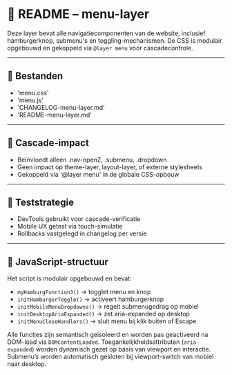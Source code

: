 # 📜 README – menu-layer

Deze layer bevat alle navigatiecomponenten van de website, inclusief hamburgerknop, submenu's en toggling-mechanismen. De CSS is modulair opgebouwd en gekoppeld via `@layer menu` voor cascadecontrole.

---

## 🔗 Bestanden

- 'menu.css'
- 'menu.js'
- 'CHANGELOG-menu-layer.md'
- 'README-menu-layer.md'

---

## 🧠 Cascade-impact

- Beïnvloedt alleen .nav-openZ, .submenu, .dropdown
- Geen impact op theme-layer, layout-layer, of externe stylesheets
- Gekoppeld via '@layer menu' in de globale CSS-opbouw

---

## 🧪 Teststrategie

- DevTools gebruikt voor cascade-verificatie
- Mobile UX getest via touch-simulatie
- Rollbacks vastgelegd in changelog per versie

---

## 🧩 JavaScript-structuur
Het script is modulair opgebouwd en bevat:
- `myHamburgFunction3()` → togglet menu en knop
- `initHamburgerToggle()` → activeert hamburgerknop
- `initMobileMenuDropdowns()` → regelt submenugedrag op mobiel
- `initDesktopAriaExpanded()` → zet aria-expanded op desktop
- `initMenuCloseHandlers()` → sluit menu bij klik buiten of Escape

Alle functies zijn semantisch geïsoleerd en worden pas geactiveerd na DOM-load via `DOMContentLoaded`. Toegankelijkheidsattributen (`aria-expanded`) worden dynamisch gezet op basis van viewport en interactie. Submenu’s worden automatisch gesloten bij viewport-switch van mobiel naar desktop.
